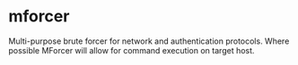 mforcer
=======

Multi-purpose brute forcer for network and authentication protocols. Where possible MForcer will allow for command execution on target host.
